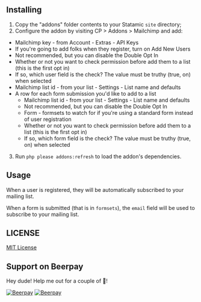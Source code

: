 ## Installing
1. Copy the "addons" folder contents to your Statamic `site` directory;
2. Configure the addon by visiting CP > Addons > Mailchimp and add:
  * Mailchimp key - from Account - Extras - API Keys
  * If you're going to add folks when they register, turn on Add New Users
  * Not recommended, but you can disable the Double Opt In
  * Whether or not you want to check permission before add them to a list (this is the first opt in)
  * If so, which user field is the check? The value must be truthy (true, on) when selected
  * Mailchimp list id - from your list - Settings - List name and defaults
  * A row for each form submission you'd like to add to a list
	* Mailchimp list id - from your list - Settings - List name and defaults
	* Not recommended, but you can disable the Double Opt In
  	* Form - formsets to watch for if you're using a standard form instead of user registration
  	* Whether or not you want to check permission before add them to a list (this is the first opt in)
  	* If so, which form field is the check? The value must be truthy (true, on) when selected
3. Run `php please addons:refresh` to load the addon's dependencies.

## Usage

When a user is registered, they will be automatically subscribed to your mailing list.

When a form is submitted (that is in `formsets`), the `email` field will be used to subscribe to your mailing list.

## LICENSE

[MIT License](http://emd.mit-license.org)

## Support on Beerpay
Hey dude! Help me out for a couple of :beers:!

[![Beerpay](https://beerpay.io/edalzell/mailchimp/badge.svg?style=beer-square)](https://beerpay.io/edalzell/mailchimp)  [![Beerpay](https://beerpay.io/edalzell/mailchimp/make-wish.svg?style=flat-square)](https://beerpay.io/edalzell/mailchimp?focus=wish)